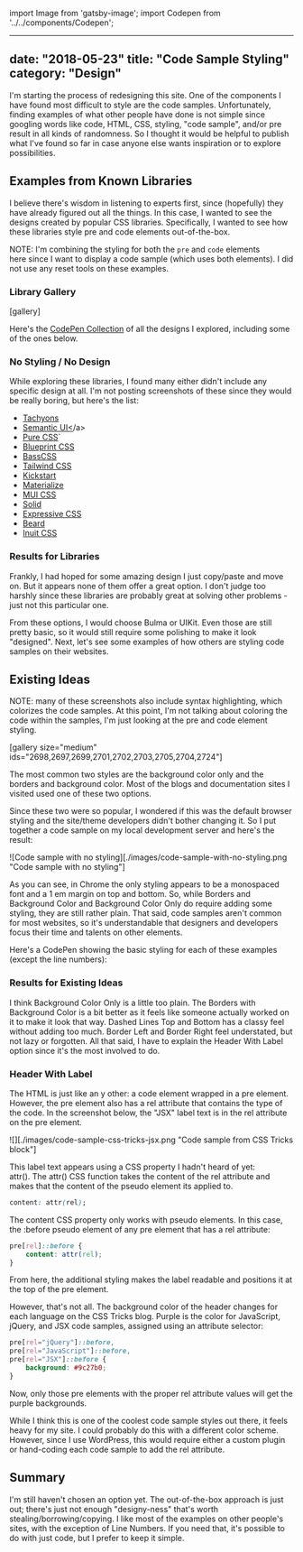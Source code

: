 import Image from 'gatsby-image';
import Codepen from '../../components/Codepen';

---
date: "2018-05-23"
title: "Code Sample Styling"
category: "Design"
---

I'm starting the process of redesigning this site. One of the components I have found most difficult to style are the code samples. Unfortunately, finding examples of what other people have done is not simple since googling words like code, HTML, CSS, styling, "code sample", and/or pre result in all kinds of randomness. So I thought it would be helpful to publish what I've found so far in case anyone else wants inspiration or to explore possibilities.

## Examples from Known Libraries

I believe there's wisdom in listening to experts first, since (hopefully) they have already figured out all the things. In this case, I wanted to see the designs created by popular CSS libraries. Specifically, I wanted to see how these libraries style pre and code elements out-of-the-box.

NOTE: I'm combining the styling for both the <code>pre</code> and <code>code</code> elements here since I want to display a code sample (which uses both elements). I did not use any reset tools on these examples.

### Library Gallery

<Gallery>
</Gallery>

[gallery]

Here's the [CodePen Collection](https://codepen.io/collection/nxqYdx/) of all the designs I explored, including some of the ones below.

### No Styling / No Design

While exploring these libraries, I found many either didn't include any specific design at all. I'm not posting screenshots of these since they would be really boring, but here's the list:

* [Tachyons](https://tachyons.io)
* [Semantic UI<](https://semantic-ui.com)/a>
* [Pure CSS](https://purecss.io)`
* [Blueprint CSS](https://blueprintcss.io)
* [BassCSS](http://basscss.com)
* [Tailwind CSS](https://tailwindcss.com)
* [Kickstart](http://getkickstart.com)
* [Materialize](https://materializecss.com)
* [MUI CSS](https://www.muicss.com)
* [Solid](https://solid.buzzfeed.com)
* [Expressive CSS](http://johnpolacek.github.io/expressive-css/)
* [Beard](http://buildwithbeard.com)
* [Inuit CSS](https://github.com/inuitcss/inuitcss)

### Results for Libraries

Frankly, I had hoped for some amazing design I just copy/paste and move on. But it appears none of them offer a great option. I don't judge too harshly since these libraries are probably great at solving other problems - just not this particular one.

From these options, I would choose Bulma or UIKit. Even those are still pretty basic, so it would still require some polishing to make it look "designed". Next, let's see some examples of how others are styling code samples on their websites.

## Existing Ideas

NOTE: many of these screenshots also include syntax highlighting, which colorizes the code samples. At this point, I'm not talking about coloring the code within the samples, I'm just looking at the pre and code element styling.

[gallery size="medium" ids="2698,2697,2699,2701,2702,2703,2705,2704,2724"]

The most common two styles are the background color only and the borders and background color. Most of the blogs and documentation sites I visited used one of these two options.

Since these two were so popular, I wondered if this was the default browser styling and the site/theme developers didn't bother changing it. So I put together a code sample on my local development server and here's the result:

![Code sample with no styling][./images/code-sample-with-no-styling.png "Code sample with no styling"]

As you can see, in Chrome the only styling appears to be a monospaced font and a 1 em margin on top and bottom. So, while Borders and Background Color and Background Color Only do require adding some styling, they are still rather plain. That said, code samples aren't common for most websites, so it's understandable that designers and developers focus their time and talents on other elements.

Here's a CodePen showing the basic styling for each of these examples (except the line numbers):

<Codepen height="600px" id="bMMKrb" />

### Results for Existing Ideas

I think Background Color Only is a little too plain. The Borders with Background Color is a bit better as it feels like someone actually worked on it to make it look that way. Dashed Lines Top and Bottom has a classy feel without adding too much. Border Left and Border Right feel understated, but not lazy or forgotten. All that said, I have to explain the Header With Label option since it's the most involved to do.

### Header With Label

The HTML is just like an y other: a code element wrapped in a pre element. However, the pre element also has a rel attribute that contains the type of the code. In the screenshot below, the "JSX" label text is in the rel attribute on the pre element.

![][./images/code-sample-css-tricks-jsx.png "Code sample from CSS Tricks block"]

This label text appears using a CSS property I hadn't heard of yet: attr(). The attr() CSS function takes the content of the rel attribute and makes that the content of the pseudo element its applied to.

```css
content: attr(rel);
```

The content CSS property only works with pseudo elements. In this case, the :before pseudo element of any pre element that has a rel attribute:

```css
pre[rel]::before {
    content: attr(rel);
}
```

From here, the additional styling makes the label readable and positions it at the top of the pre element.

However, that's not all. The background color of the header changes for each language on the CSS Tricks blog. Purple is the color for JavaScript, jQuery, and JSX code samples, assigned using an attribute selector:

```css
pre[rel="jQuery"]::before,
pre[rel="JavaScript"]::before,
pre[rel="JSX"]::before {
    background: #9c27b0;
}
```

Now, only those pre elements with the proper rel attribute values will get the purple backgrounds.

While I think this is one of the coolest code sample styles out there, it feels heavy for my site. I could probably do this with a different color scheme. However, since I use WordPress, this would require either a custom plugin or hand-coding each code sample to add the rel attribute.

## Summary

I'm still haven't chosen an option yet. The out-of-the-box approach is just out; there's just not enough "designy-ness" that's worth stealing/borrowing/copying. I like most of the examples on other people's sites, with the exception of Line Numbers. If you need that, it's possible to do with just code, but I prefer to keep it simple.
